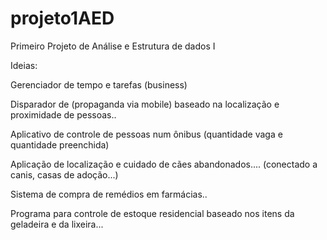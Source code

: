 # projeto1AED

Primeiro Projeto de Análise e Estrutura de dados I

Ideias:

Gerenciador de tempo e tarefas (business)

Disparador de (propaganda via mobile) baseado na localização e proximidade de pessoas..

Aplicativo de controle de pessoas num ônibus (quantidade vaga e quantidade preenchida)

Aplicação de localização e cuidado de cães abandonados....
(conectado a canis, casas de adoção...)

Sistema de compra de remédios em farmácias..

Programa para controle de estoque residencial
baseado nos itens da geladeira e da lixeira...
